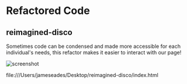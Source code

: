 # Refactored Code 

## reimagined-disco 

<p>Sometimes code can be condensed and made more accessible for each individual's needs, this refactor makes it easier to interact with our page!</p>

![screenshot](assets/images/seomod1screenshot.png)

file:///Users/jameseades/Desktop/reimagined-disco/index.html